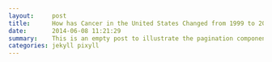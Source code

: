```yaml
---
layout:     post
title:      How has Cancer in the United States Changed from 1999 to 2011?
date:       2014-06-08 11:21:29
summary:    This is an empty post to illustrate the pagination component with Pixyll.
categories: jekyll pixyll
---
```

<link rel='stylesheet' href=http://nvd3.org/assets/css/nv.d3.css>
<script type='text/javascript' src=http://ajax.googleapis.com/ajax/libs/jquery/1.8.2/jquery.min.js></script>
<script type='text/javascript' src=http://d3js.org/d3.v3.min.js></script>
<script type='text/javascript' src=http://timelyportfolio.github.io/rCharts_nvd3_tests/libraries/widgets/nvd3/js/nv.d3.min-new.js></script>
<script type='text/javascript' src=http://nvd3.org/assets/lib/fisheye.js></script> 
 <style>
  .rChart {
    display: block;
    margin-left: auto; 
    margin-right: auto;
    width: 800px;
    height: 400px;
  }  
  </style>
<div id = 'chart193c47207c88' class = 'rChart nvd3'></div>
<script type='text/javascript'>
 $(document).ready(function(){
      drawchart193c47207c88()
    });
    function drawchart193c47207c88(){  
      var opts = {
 "dom": "chart193c47207c88",
"width":    800,
"height":    400,
"x": "year",
"y": "norm_count",
"group": "sex",
"type": "lineChart",
"disabled": [ false, false, true ],
"id": "chart193c47207c88" 
},
        data = [
 {
 "year": "1999",
"sex": "Female",
"norm_count":          5.876 
},
{
 "year": "2000",
"sex": "Female",
"norm_count":           6.09 
},
{
 "year": "2001",
"sex": "Female",
"norm_count":          6.201 
},
{
 "year": "2002",
"sex": "Female",
"norm_count":          6.316 
},
{
 "year": "2003",
"sex": "Female",
"norm_count":          6.609 
},
{
 "year": "2004",
"sex": "Female",
"norm_count":          6.841 
},
{
 "year": "2005",
"sex": "Female",
"norm_count":          6.981 
},
{
 "year": "2006",
"sex": "Female",
"norm_count":          7.092 
},
{
 "year": "2007",
"sex": "Female",
"norm_count":          7.242 
},
{
 "year": "2008",
"sex": "Female",
"norm_count":          7.405 
},
{
 "year": "2009",
"sex": "Female",
"norm_count":          7.518 
},
{
 "year": "2010",
"sex": "Female",
"norm_count":          7.456 
},
{
 "year": "2011",
"sex": "Female",
"norm_count":           7.46 
},
{
 "year": "1999",
"sex": "Male",
"norm_count":          6.238 
},
{
 "year": "2000",
"sex": "Male",
"norm_count":          6.534 
},
{
 "year": "2001",
"sex": "Male",
"norm_count":          6.683 
},
{
 "year": "2002",
"sex": "Male",
"norm_count":          6.855 
},
{
 "year": "2003",
"sex": "Male",
"norm_count":          7.138 
},
{
 "year": "2004",
"sex": "Male",
"norm_count":           7.38 
},
{
 "year": "2005",
"sex": "Male",
"norm_count":          7.496 
},
{
 "year": "2006",
"sex": "Male",
"norm_count":          7.726 
},
{
 "year": "2007",
"sex": "Male",
"norm_count":          7.997 
},
{
 "year": "2008",
"sex": "Male",
"norm_count":          8.002 
},
{
 "year": "2009",
"sex": "Male",
"norm_count":          8.001 
},
{
 "year": "2010",
"sex": "Male",
"norm_count":           7.89 
},
{
 "year": "2011",
"sex": "Male",
"norm_count":          7.861 
},
{
 "year": "1999",
"sex": "Male and Female",
"norm_count":         12.114 
},
{
 "year": "2000",
"sex": "Male and Female",
"norm_count":         12.624 
},
{
 "year": "2001",
"sex": "Male and Female",
"norm_count":         12.884 
},
{
 "year": "2002",
"sex": "Male and Female",
"norm_count":         13.171 
},
{
 "year": "2003",
"sex": "Male and Female",
"norm_count":         13.747 
},
{
 "year": "2004",
"sex": "Male and Female",
"norm_count":         14.221 
},
{
 "year": "2005",
"sex": "Male and Female",
"norm_count":         14.477 
},
{
 "year": "2006",
"sex": "Male and Female",
"norm_count":         14.819 
},
{
 "year": "2007",
"sex": "Male and Female",
"norm_count":          15.24 
},
{
 "year": "2008",
"sex": "Male and Female",
"norm_count":         15.407 
},
{
 "year": "2009",
"sex": "Male and Female",
"norm_count":         15.519 
},
{
 "year": "2010",
"sex": "Male and Female",
"norm_count":         15.347 
},
{
 "year": "2011",
"sex": "Male and Female",
"norm_count":         15.321 
} 
]
  
      if(!(opts.type==="pieChart" || opts.type==="sparklinePlus" || opts.type==="bulletChart")) {
        var data = d3.nest()
          .key(function(d){
            //return opts.group === undefined ? 'main' : d[opts.group]
            //instead of main would think a better default is opts.x
            return opts.group === undefined ? opts.y : d[opts.group];
          })
          .entries(data);
      }
      
      if (opts.disabled != undefined){
        data.map(function(d, i){
          d.disabled = opts.disabled[i]
        })
      }
      
      nv.addGraph(function() {
        var chart = nv.models[opts.type]()
          .width(opts.width)
          .height(opts.height)
          
        if (opts.type != "bulletChart"){
          chart
            .x(function(d) { return d[opts.x] })
            .y(function(d) { return d[opts.y] })
        }
          
         
        chart
  .color([ "hotpink", "blue", "black" ])
  .tooltipContent( function(key, x, y){
        return '<h3>' + key + '</h3>' + 
              '<p>' + y + ' per 100,000 diagnosed in ' + x + '</p>'
              } )
          
        chart.xAxis
  .showMaxMin(false)

        
        
        chart.yAxis
  .showMaxMin(false)
  .axisLabel("Count (per 100,000)")
  .width(    40)
      
       d3.select("#" + opts.id)
        .append('svg')
        .datum(data)
        .transition().duration(500)
        .call(chart);

       nv.utils.windowResize(chart.update);
       return chart;
      });
    };
</script>
